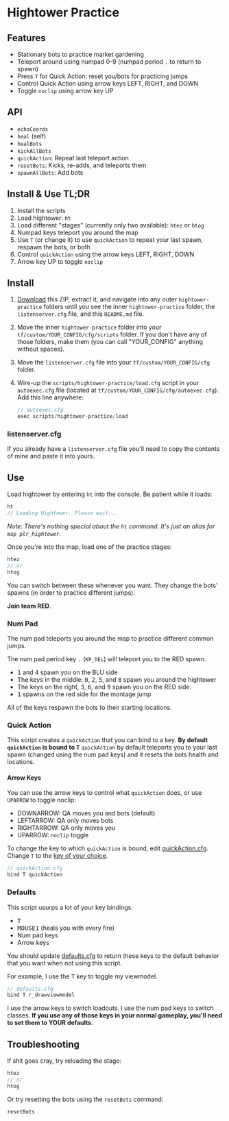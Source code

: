 # Hightower Practice

## Features

- Stationary bots to practice market gardening
- Teleport around using numpad 0-9 (numpad period `.` to return to spawn)
- Press `T` for Quick Action: reset you/bots for practicing jumps
- Control Quick Action using arrow keys LEFT, RIGHT, and DOWN
- Toggle `noclip` using arrow key UP

## API

- `echoCoords`
- `heal` (self)
- `healBots`
- `kickAllBots`
- `quickAction`: Repeat last teleport action
- `resetBots`: Kicks, re-adds, and teleports them
- `spawnAllBots`: Add bots

## Install & Use TL;DR

1. Install the scripts
1. Load hightower: `ht`
1. Load different "stages" (currently only two available): `htez` or `htog`
1. Numpad keys teleport you around the map
1. Use `T` (or change it) to use `quickAction` to repeat your last spawn, respawn the bots, or both
1. Control `quickAction` using the arrow keys LEFT, RIGHT, DOWN
1. Arrow key UP to toggle `noclip`

## Install

1. [Download](https://github.com/rufio-tf2/hightower-practice/archive/master.zip) this ZIP, extract it, and navigate into any outer `hightower-practice` folders until you see the inner `hightower-practice` folder, the `listenserver.cfg` file, and this `README.md` file.
1. Move the inner `hightower-practice` folder into your `tf/custom/YOUR_CONFIG/cfg/scripts` folder. If you don't have any of those folders, make them (you can call "YOUR_CONFIG" anything without spaces).
1. Move the `listenserver.cfg` file into your `tf/custom/YOUR_CONFIG/cfg` folder.
1. Wire-up the `scripts/hightower-practice/load.cfg` script in your `autoexec.cfg` file (located at `tf/custom/YOUR_CONFIG/cfg/autoexec.cfg`). Add this line anywhere:

   ```go
   // autoexec.cfg
   exec scripts/hightower-practice/load
   ```

### listenserver.cfg

If you already have a `listenserver.cfg` file you'll need to copy the contents of mine and paste it into yours.

## Use

Load hightower by entering `ht` into the console. Be patient while it loads:

```go
ht
// Loading Hightower. Please wait...
```

_Note: There's nothing special about the `ht` command. It's just an alias for `map plr_hightower`._

Once you're into the map, load one of the practice stages:

```go
htez
// or
htog
```

You can switch between these whenever you want. They change the bots' spawns (in order to practice different jumps).

**Join team RED**.

### Num Pad

The num pad teleports you around the map to practice different common jumps.

The num pad period key <kbd>.</kbd> (`KP_DEL`) will teleport you to the RED spawn.

- <kbd>1</kbd> and <kbd>4</kbd> spawn you on the BLU side
- The keys in the middle: <kbd>0</kbd>, <kbd>2</kbd>, <kbd>5</kbd>, and <kbd>8</kbd> spawn you around the hightower
- The keys on the right, <kbd>3</kbd>, <kbd>6</kbd>, and <kbd>9</kbd> spawn you on the RED side.
- <kbd>1</kbd> spawns on the red side for the montage jump

All of the keys respawn the bots to their starting locations.

### Quick Action

This script creates a `quickAction` that you can bind to a key. **By default `quickAction` is bound to <kbd>T</kbd>** `quickAction` by default teleports you to your last spawn (changed using the num pad keys) and it resets the bots health and locations.

#### Arrow Keys

You can use the arrow keys to control what `quickAction` does, or use `UPARROW` to toggle noclip:

- DOWNARROW: QA moves you and bots (default)
- LEFTARROW: QA only moves bots
- RIGHTARROW: QA only moves you
- UPARROW: `noclip` toggle

To change the key to which `quickAction` is bound, edit [quickAction.cfg](./base/quickAction.cfg). Change `T` to the [key of your choice](https://wiki.teamfortress.com/wiki/Scripting#List_of_key_names).

```go
// quickAction.cfg
bind T quickAction
```

### Defaults

This script usurps a lot of your key bindings:

- <kbd>T</kbd>
- <kbd>MOUSE1</kbd> (heals you with every fire)
- Num pad keys
- Arrow keys

You should update [defaults.cfg](./defaults.cfg) to return these keys to the default behavior that you want when not using this script.

For example, I use the <kbd>T</kbd> key to toggle my viewmodel.

```go
// defaults.cfg
bind T r_drawviewmodel
```

I use the arrow keys to switch loadouts. I use the num pad keys to switch classes. **If you use any of those keys in your normal gameplay, you'll need to set them to YOUR defaults.**

## Troubleshooting

If shit goes cray, try reloading the stage:

```go
htez
// or
htog
```

Or try resetting the bots using the `resetBots` command:

```go
resetBots
```
